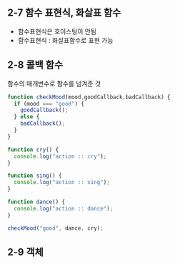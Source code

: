 ## 2-7 함수 표현식, 화살표 함수  
- 함수표현식은 호이스팅이 안됨  
- 함수표현식 : 화살표함수로 표현 가능  

## 2-8 콜백 함수  
함수의 매개변수로 함수를 넘겨준 것  
```js
function checkMood(mood,goodCallback,badCallback) {
  if (mood === "good") {
    goodCallback();
  } else {
    badCallback();
  }
}

function cry() {
  console.log("action :: cry");
}

function sing() {
  console.log("action :: sing");
}

function dance() {
  console.log("action :: dance");
}

checkMood("good", dance, cry);
```

## 2-9 객체

